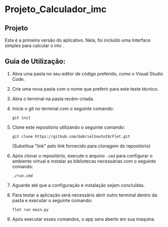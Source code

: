 # Projeto_Calculador_imc
## Projeto
Esta é a primeira versão do aplicativo. Nela, foi incluído uma Interface simples para calcular o imc .

## Guia de Utilização:

1. Abra uma pasta no seu editor de código preferido, como o Visual Studio Code.
2. Crie uma nova pasta com o nome que preferir para este teste técnico.
3. Abra o terminal na pasta recém-criada.
4. Inicie o git no terminal com o seguinte comando:
   ```
   git init
   ```
5. Clone este repositório utilizando o seguinte comando:
   ```
   git clone https://github.com/GabrielSouto19/Flet.git
   ```
   (Substitua "link" pelo link fornecido para clonagem do repositório)
6. Após clonar o repositório, execute o arquivo `.cmd` para configurar o ambiente virtual e instalar as bibliotecas necessárias com o seguinte comando:
   ```
   ./run.cmd
   ```
7. Aguarde até que a configuração e instalação sejam concluídas.

8. Para testar a aplicação será necessário abrir outro terminal dentro da pasta e executar o seguinte comando:
   ```
   flet run main.py
   ```

9. Após executar esses comandos, o app sera aberto em sua maquina.